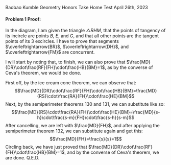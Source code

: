 Baobao Kumble
Geometry Honors Take Home Test
April 26th, 2023

#### Problem 1 Proof:
In the diagram, I am given the triangle $\triangle{RHM}$, that the points of tangency of its incircle are points $B$, $E$, and $G$, and that all other points are the tangent points of its 3 excircles. I have to prove that segments $\overleftrightarrow{BR}$, $\overleftrightarrow{DH}$, and $\overleftrightarrow{FM}$ are concurrent.

I will start by noting that, to finish, we can also prove that $\frac{MD}{DR}\cdot\frac{RF}{FH}\cdot\frac{HB}{BM}=1$, as by the converse of Ceva's theorem, we would be done. 

First off, by the ice cream cone theorem, we can observe that: $$\frac{MD}{DR}\cdot\frac{RF}{FH}\cdot\frac{HB}{BM}=\frac{MD}{RS}\cdot\frac{RA}{FH}\cdot\frac{HE}{BM}$$
Next, by the semiperimeter theorems 130 and 131, we can substitute like so: $$\frac{MD}{RS}\cdot\frac{RA}{FH}\cdot\frac{HE}{BM}=\frac{MD}{s-h}\cdot\frac{s-m}{FH}\cdot\frac{s-h}{s-m}$$
After cancelling, we are left with $\frac{MD}{FH}$, and after applying the semiperimeter theorem 132, we can substitute again and get this: $$\frac{MD}{FH}=\frac{s}{s}=1$$
Circling back, we have just proved that $\frac{MD}{DR}\cdot\frac{RF}{FH}\cdot\frac{HB}{BM}=1$, and by the converse of Ceva's theorem, we are done. Q.E.D. 
